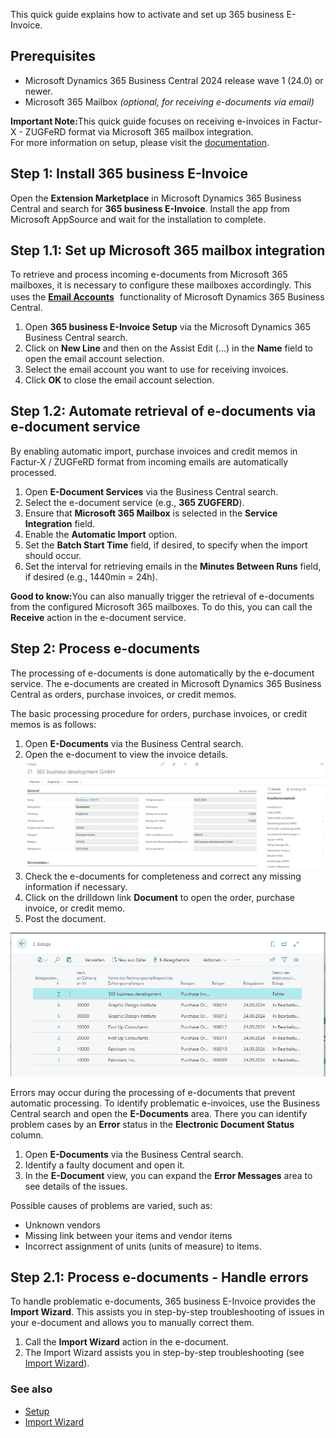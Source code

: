 This quick guide explains how to activate and set up 365 business E-Invoice.

## Prerequisites

 - Microsoft Dynamics 365 Business Central 2024 release wave 1 (24.0) or newer.
 - Microsoft 365 Mailbox *(optional, for receiving e-documents via email)*

<div class="alert alert-notice">
    <i class="fa-solid fa-notes"></i> <strong>Important Note:</strong>This quick guide focuses on receiving e-invoices in Factur-X - ZUGFeRD format via Microsoft 365 mailbox integration.<br/>For more information on setup, please visit the <a href="../setup/">documentation</a>.
</div>

## Step 1: Install 365 business E-Invoice

Open the **Extension Marketplace** in Microsoft Dynamics 365 Business Central and search for **365 business E-Invoice**.
Install the app from Microsoft AppSource and wait for the installation to complete.

## Step 1.1: Set up Microsoft 365 mailbox integration

To retrieve and process incoming e-documents from Microsoft 365 mailboxes, it is necessary to configure these mailboxes accordingly. This uses the <a href="https://learn.microsoft.com/en-us/dynamics365/business-central/admin-how-setup-email" target="_blank"><strong>Email Accounts</strong><i class="fa-solid fa-up-right-from-square" style="font-size: x-small; vertical-align: super; margin-left: 5px;"></i></a> functionality of Microsoft Dynamics 365 Business Central.

 1. Open **365 business E-Invoice Setup** via the Microsoft Dynamics 365 Business Central search.
 2. Click on **New Line** and then on the Assist Edit (...) in the **Name** field to open the email account selection.
 3. Select the email account you want to use for receiving invoices.
 4. Click **OK** to close the email account selection.

## Step 1.2: Automate retrieval of e-documents via e-document service

By enabling automatic import, purchase invoices and credit memos in Factur-X / ZUGFeRD format from incoming emails are automatically processed.

 1. Open **E-Document Services** via the Business Central search.
 2. Select the e-document service (e.g., **365 ZUGFERD**).
 3. Ensure that **Microsoft 365 Mailbox** is selected in the **Service Integration** field.
 4. Enable the **Automatic Import** option.
 5. Set the **Batch Start Time** field, if desired, to specify when the import should occur.
 6. Set the interval for retrieving emails in the **Minutes Between Runs** field, if desired (e.g., 1440min = 24h).

<div class="alert alert-notice">
    <i class="fa-solid fa-notes"></i> <strong>Good to know:</strong>You can also manually trigger the retrieval of e-documents from the configured Microsoft 365 mailboxes. To do this, you can call the <strong>Receive</strong> action in the e-document service.
</div>

## Step 2: Process e-documents

The processing of e-documents is done automatically by the e-document service. The e-documents are created in Microsoft Dynamics 365 Business Central as orders, purchase invoices, or credit memos.

The basic processing procedure for orders, purchase invoices, or credit memos is as follows:

 1. Open **E-Documents** via the Business Central search.
 2. Open the e-document to view the invoice details.
    ![E-Document](/assets/images/365-business-e-invoice/65046632-540f-43f0-9ab0-23a809f0002d.png)
 3. Check the e-documents for completeness and correct any missing information if necessary.
 4. Click on the drilldown link **Document** to open the order, purchase invoice, or credit memo.
 5. Post the document.

![365 business E-Invoice](/assets/images/365-business-e-invoice/e-document-overview.png) 

Errors may occur during the processing of e-documents that prevent automatic processing. To identify problematic e-invoices, use the Business Central search and open the **E-Documents** area. There you can identify problem cases by an **Error** status in the **Electronic Document Status** column.

 1. Open **E-Documents** via the Business Central search.
 2. Identify a faulty document and open it.
 3. In the **E-Document** view, you can expand the **Error Messages** area to see details of the issues.

Possible causes of problems are varied, such as:

 * Unknown vendors
 * Missing link between your items and vendor items
 * Incorrect assignment of units (units of measure) to items.

## Step 2.1: Process e-documents - Handle errors

To handle problematic e-documents, 365 business E-Invoice provides the **Import Wizard**. This assists you in step-by-step troubleshooting of issues in your e-document and allows you to manually correct them.

 1. Call the **Import Wizard** action in the e-document.
 2. The Import Wizard assists you in step-by-step troubleshooting (see [Import Wizard](../import-assistant/)).

### See also

 - [Setup](../setup/)
 - [Import Wizard](../import-assistant/)
